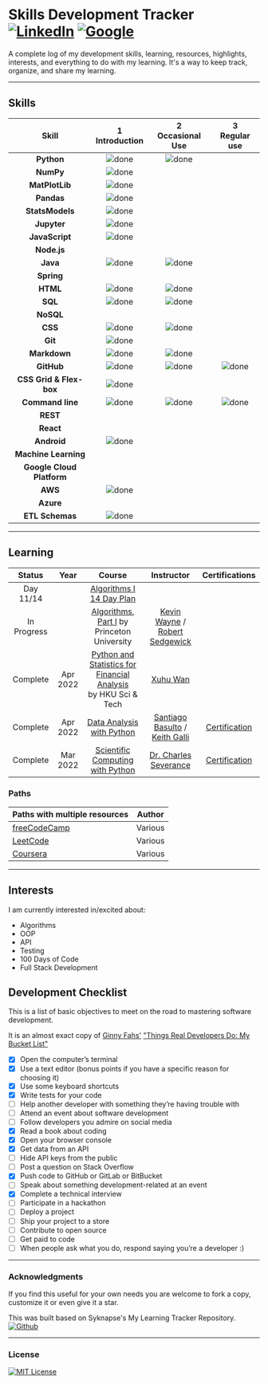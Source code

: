 # Skills Development Tracker [![LinkedIn](https://img.shields.io/twitter/url?label=LinkedIn&logo=linkedin&style=social&url=https%3A%2F%2Fwww.linkedin.com%2Fln%2Flitenite)](https://linkedin.com/in/litenite) [![Google](https://img.shields.io/twitter/url?label=google&logo=Google&logoColor=dark%20green&style=social&url=https%3A%2F%2Fg.dev%2Flitenite)](https://g.dev/litenite)

A complete log of my development skills, learning, resources, highlights, interests, and everything to do with my learning. It's a way to keep track, organize, and share my learning.

----

## Skills

[done]: ../assets/done.png "Done"

|               Skill              | 1<br>Introduction | 2<br>Occasional Use    | 3<br>Regular use |
|:--------------------------------:|:-----------------:|:----------------------:|:----------------:|
|**Python**                        | ![done][done]     | ![done][done]          |                  |
|**NumPy**                         | ![done][done]     |                        |                  |
|**MatPlotLib**                    | ![done][done]     |                        |                  |
|**Pandas**                        | ![done][done]     |                        |                  |
|**StatsModels**                   | ![done][done]     |                        |                  |
|**Jupyter**                       | ![done][done]     |                        |                  |
|**JavaScript**                    | ![done][done]     |                        |                  |
|**Node.js**                       |                   |                        |                  |
|**Java**                          | ![done][done]     | ![done][done]          |                  |
|**Spring**                        |                   |                        |                  |
|**HTML**                          | ![done][done]     | ![done][done]          |                  |
|**SQL**                           | ![done][done]     | ![done][done]          |                  |
|**NoSQL**                         |                   |                        |                  |
|**CSS**                           | ![done][done]     | ![done][done]          |                  |
|**Git**                           | ![done][done]     |                        |                  |
|**Markdown**                      | ![done][done]     | ![done][done]          |                  |
|**GitHub**                        | ![done][done]     | ![done][done]          | ![done][done]    |
|**CSS Grid & Flex-box**           | ![done][done]     |                        |                  |
|**Command line**                  | ![done][done]     | ![done][done]          | ![done][done]    |
|**REST**                          |                   |                        |                  |
|**React**                         |                   |                        |                  |
|**Android**                       | ![done][done]     |                        |                  |
|**Machine Learning**              |                   |                        |                  |
|**Google Cloud Platform**         |                   |                        |                  |
|**AWS**                           | ![done][done]     |                        |                  |
|**Azure**                         |                   |                        |                  |
|**ETL Schemas**                   | ![done][done]     |                        |                  |

----

## Learning

| Status           |   Year     | Course                                                               |  Instructor                          | Certifications        |
|:----------------:|:----------:|:--------------------------------------------------------------------:|:------------------------------------:|:---------------------:|
| Day 11/14        |            | [Algorithms I 14 Day Plan]                                           |                                      |                       |
| In Progress      |            | [Algorithms, Part I] by Princeton University                         |  [Kevin Wayne] / [Robert Sedgewick]  |                       |
| Complete         |  Apr 2022  | [Python and Statistics for Financial Analysis]<br>by HKU Sci & Tech  |  [Xuhu Wan]                          |                       |
| Complete         |  Apr 2022  | [Data Analysis with Python]                                          |  [Santiago Basulto] / [Keith Galli]  | [Certification][FCC2] |
| Complete         |  Mar 2022  | [Scientific Computing with Python]                                   |  [Dr. Charles Severance]             | [Certification][FCC1] |


[//]: # (Reference links to courses)
[Algorithms I 14 Day Plan]: https://leetcode.com/study-plan/algorithm/
[Algorithms, Part I]: https://www.coursera.org/learn/algorithms-part1/
[Python and Statistics for Financial Analysis]: https://www.coursera.org/learn/python-statistics-financial-analysis/
[Data Analysis with Python]: https://www.freecodecamp.org/learn/data-analysis-with-python/
[Scientific Computing with Python]: https://www.freecodecamp.org/learn/scientific-computing-with-python/

[//]: # (Reference links to tutors)
[Kevin Wayne]: https://www.coursera.org/instructor/~246867/
[Robert Sedgewick]: https://www.coursera.org/instructor/~250165/
[Xuhu Wan]: https://www.coursera.org/instructor/xuhuwan/
[Santiago Basulto]: https://www.linkedin.com/in/santiagobasulto/
[Keith Galli]: https://www.linkedin.com/in/keithgalli/
[Dr. Charles Severance]: https://www.dr-chuck.com/

[//]: # (Reference links to certifications)
[FCC2]: https://www.freecodecamp.org/certification/allegoricalJest/data-analysis-with-python-v7
[FCC1]: https://www.freecodecamp.org/certification/allegoricalJest/scientific-computing-with-python-v7

### Paths

| Paths with multiple resources                             |            Author            |
|:----------------------------------------------------------|:----------------------------:|
|  [freeCodeCamp]                                           |  Various                     |
|  [LeetCode]                                               |  Various                     |
|  [Coursera]                                               |  Various                     |

[//]: # (Reference links to paths)
[freeCodeCamp]: https://www.freecodecamp.org/learn/
[LeetCode]: https://www.leetcode.com/study-plan/
[Coursera]: https://www.coursera.com/

----

## Interests

I am currently interested in/excited about:

+ Algorithms
+ OOP
+ API
+ Testing
+ 100 Days of Code
+ Full Stack Development

## Development Checklist

This is a list of basic objectives to meet on the road to mastering software development.

It is an almost exact copy of [Ginny Fahs'](https://twitter.com/ginnyfahs) ["Things Real Developers Do: My Bucket List"](https://blog.prototypr.io/wondering-if-youre-a-real-developer-yet-try-making-a-bucket-list-281275482155)

* [x] Open the computer’s terminal
* [x] Use a text editor (bonus points if you have a specific reason for choosing it)
* [x] Use some keyboard shortcuts
* [x] Write tests for your code
* [ ] Help another developer with something they’re having trouble with
* [ ] Attend an event about software development
* [ ] Follow developers you admire on social media
* [x] Read a book about coding
* [x] Open your browser console
* [x] Get data from an API
* [ ] Hide API keys from the public
* [ ] Post a question on Stack Overflow
* [x] Push code to GitHub or GitLab or BitBucket
* [ ] Speak about something development-related at an event
* [x] Complete a technical interview
* [ ] Participate in a hackathon
* [ ] Deploy a project
* [ ] Ship your project to a store
* [ ] Contribute to open source
* [ ] Get paid to code
* [ ] When people ask what you do, respond saying you’re a developer :)

----

### Acknowledgments

If you find this useful for your own needs you are welcome to fork a copy, customize it or even give it a star.

This was built based on Syknapse's My Learning Tracker Repository. [![Github](https://img.shields.io/twitter/url?label=Syknapse&logo=Github&style=social&url=https%3A%2F%2Fgithub.com%2FSyknapse)](https://github.com/Syknapse)

----

### License

[![MIT License](https://img.shields.io/github/license/allegoricalJest/Skills-Development-Tracker)](./LICENSE)
